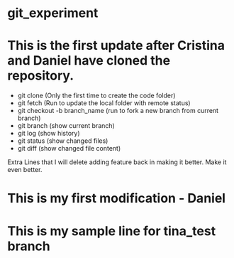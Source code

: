 # git_experiment

# This is the first update after Cristina and Daniel have cloned the repository.

* git clone (Only the first time to create the code folder)
* git fetch (Run to update the local folder with remote status)
* git checkout -b branch_name (run to fork a new branch from current branch)
* git branch (show current branch)
* git log (show history)
* git status (show changed files)
* git diff (show changed file content)

Extra Lines that I will delete adding feature back in making it better.
Make it even better.

# This is my first modification - Daniel

# This is my sample line for tina_test branch 